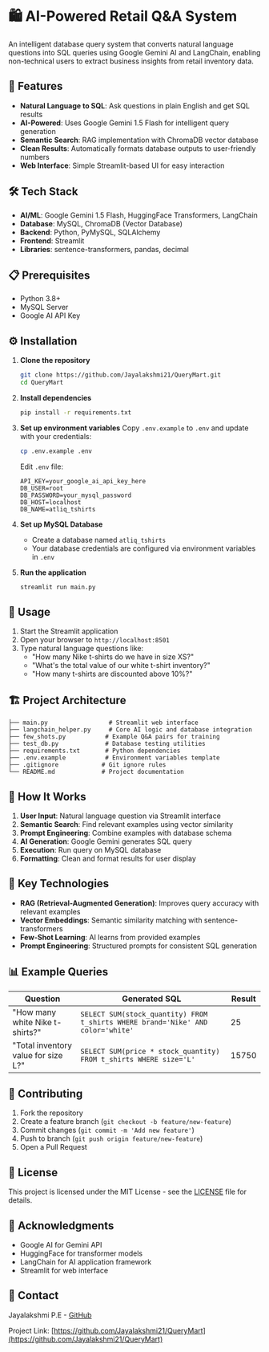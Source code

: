 # 🛍️ AI-Powered Retail Q&A System

An intelligent database query system that converts natural language questions into SQL queries using Google Gemini AI and LangChain, enabling non-technical users to extract business insights from retail inventory data.

## 🚀 Features

- **Natural Language to SQL**: Ask questions in plain English and get SQL results
- **AI-Powered**: Uses Google Gemini 1.5 Flash for intelligent query generation
- **Semantic Search**: RAG implementation with ChromaDB vector database
- **Clean Results**: Automatically formats database outputs to user-friendly numbers
- **Web Interface**: Simple Streamlit-based UI for easy interaction

## 🛠️ Tech Stack

- **AI/ML**: Google Gemini 1.5 Flash, HuggingFace Transformers, LangChain
- **Database**: MySQL, ChromaDB (Vector Database)
- **Backend**: Python, PyMySQL, SQLAlchemy
- **Frontend**: Streamlit
- **Libraries**: sentence-transformers, pandas, decimal

## 📋 Prerequisites

- Python 3.8+
- MySQL Server
- Google AI API Key

## ⚙️ Installation

1. **Clone the repository**
   ```bash
   git clone https://github.com/Jayalakshmi21/QueryMart.git
   cd QueryMart
   ```

2. **Install dependencies**
   ```bash
   pip install -r requirements.txt
   ```

3. **Set up environment variables**
   Copy `.env.example` to `.env` and update with your credentials:
   ```bash
   cp .env.example .env
   ```
   Edit `.env` file:
   ```
   API_KEY=your_google_ai_api_key_here
   DB_USER=root
   DB_PASSWORD=your_mysql_password
   DB_HOST=localhost
   DB_NAME=atliq_tshirts
   ```

4. **Set up MySQL Database**
   - Create a database named `atliq_tshirts`
   - Your database credentials are configured via environment variables in `.env`

5. **Run the application**
   ```bash
   streamlit run main.py
   ```

## 🎯 Usage

1. Start the Streamlit application
2. Open your browser to `http://localhost:8501`
3. Type natural language questions like:
   - "How many Nike t-shirts do we have in size XS?"
   - "What's the total value of our white t-shirt inventory?"
   - "How many t-shirts are discounted above 10%?"

## 🏗️ Project Architecture

```
├── main.py                 # Streamlit web interface
├── langchain_helper.py     # Core AI logic and database integration
├── few_shots.py           # Example Q&A pairs for training
├── test_db.py             # Database testing utilities
├── requirements.txt       # Python dependencies
├── .env.example           # Environment variables template
├── .gitignore            # Git ignore rules
└── README.md             # Project documentation
```

## 🧠 How It Works

1. **User Input**: Natural language question via Streamlit interface
2. **Semantic Search**: Find relevant examples using vector similarity
3. **Prompt Engineering**: Combine examples with database schema
4. **AI Generation**: Google Gemini generates SQL query
5. **Execution**: Run query on MySQL database
6. **Formatting**: Clean and format results for user display

## 🔧 Key Technologies

- **RAG (Retrieval-Augmented Generation)**: Improves query accuracy with relevant examples
- **Vector Embeddings**: Semantic similarity matching with sentence-transformers
- **Few-Shot Learning**: AI learns from provided examples
- **Prompt Engineering**: Structured prompts for consistent SQL generation

## 📊 Example Queries

| Question | Generated SQL | Result |
|----------|---------------|--------|
| "How many white Nike t-shirts?" | `SELECT SUM(stock_quantity) FROM t_shirts WHERE brand='Nike' AND color='white'` | 25 |
| "Total inventory value for size L?" | `SELECT SUM(price * stock_quantity) FROM t_shirts WHERE size='L'` | 15750 |

## 🤝 Contributing

1. Fork the repository
2. Create a feature branch (`git checkout -b feature/new-feature`)
3. Commit changes (`git commit -m 'Add new feature'`)
4. Push to branch (`git push origin feature/new-feature`)
5. Open a Pull Request

## 📝 License

This project is licensed under the MIT License - see the [LICENSE](LICENSE) file for details.

## 🙏 Acknowledgments

- Google AI for Gemini API
- HuggingFace for transformer models
- LangChain for AI application framework
- Streamlit for web interface

## 📧 Contact

Jayalakshmi P.E - [GitHub](https://github.com/Jayalakshmi21)

Project Link: [https://github.com/Jayalakshmi21/QueryMart](https://github.com/Jayalakshmi21/QueryMart)
